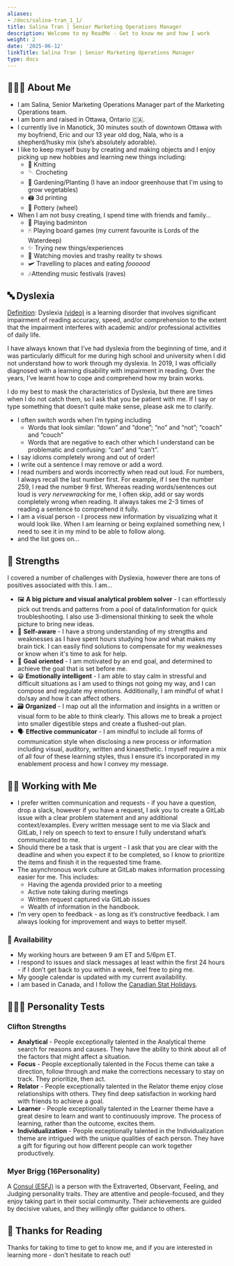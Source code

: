 ```yaml
---
aliases:
- /docs/salina-tran_1_1/
title: Salina Tran | Senior Marketing Operations Manager
description: Welcome to my ReadMe - Get to know me and how I work
weight: 2
date: '2025-06-12'
linkTitle: Salina Tran | Senior Marketing Operations Manager
type: docs
---
```


## 🙋🏻‍♀️ About Me

- I am Salina, Senior Marketing Operations Manager part of the Marketing Operations team.
- I am born and raised in Ottawa, Ontario 🇨🇦.
- I currently live in Manotick, 30 minutes south of downtown Ottawa with my boyfriend, Eric and our 13 year old dog, Nala, who is a shepherd/husky mix (she’s absolutely adorable).
- I like to keep myself busy by creating and making objects and I enjoy picking up new hobbies and learning new things including:
  - 🧶 Knitting
  - 🪡 Crocheting
  - 🌱 Gardening/Planting (I have an indoor greenhouse that I'm using to grow vegetables)
  - 🖨️ 3d printing
  - 🏺 Pottery (wheel)
- When I am not busy creating, I spend time with friends and family…
  - 🏸 Playing badminton
  - 🀄️ Playing board games (my current favourite is Lords of the Waterdeep)
  - ✨ Trying new things/experiences
  - 🍿 Watching movies and trashy reality tv shows
  - 🛩️ Travelling to places and eating _foooood_
  - 🎶Attending music festivals (raves)

## 🔤 Dyslexia

[Definition](https://www.healthline.com/health/dyslexia-in-adults): Dyslexia [(video)](https://youtu.be/yH5Ds4_0lO8?si=AtmvKBPdPhH9LIsz) is a learning disorder that involves significant impairment of reading accuracy, speed, and/or comprehension to the extent that the impairment interferes with academic and/or professional activities of daily life.

I have always known that I’ve had dyslexia from the beginning of time, and it was particularly difficult for me during high school and university when I did not understand how to work through my dyslexia. In 2019, I was officially diagnosed with a learning disability with impairment in reading. Over the years, I’ve learnt how to cope and comprehend how my brain works.

I do my best to mask the characteristics of Dyslexia, but there are times when I do not catch them, so I ask that you be patient with me. If I say or type something that doesn’t quite make sense, please ask me to clarify.

- I often switch words when I’m typing including
  - Words that look similar: “down” and “done”; “no” and “not”; “coach” and “couch”
  - Words that are negative to each other which I understand can be problematic and confusing: “can” and “can’t”.
- I say idioms completely wrong and out of order!
- I write out a sentence I may remove or add a word.
- I read numbers and words incorrectly when read out loud. For numbers, I always recall the last number first. For example, if I see the number 259, I read the number 9 first. Whereas reading words/sentences out loud is _very nervewracking_ for me, I often skip, add or say words completely wrong when reading. It always takes me 2-3 times of reading a sentence to comprehend it fully.
- I am a visual person - I process new information by visualizing what it would look like. When I am learning or being explained something new, I need to see it in my mind to be able to follow along.
- and the list goes on...

## 💪 Strengths

I covered a number of challenges with Dyslexia, however there are tons of positives associated with this. I am…

- 🖼️ **A big picture and visual analytical problem solver** - I can effortlessly pick out trends and patterns from a pool of data/information for quick troubleshooting. I also use 3-dimensional thinking to seek the whole picture to bring new ideas.
- 🧠 **Self-aware** - I have a strong understanding of my strengths and weaknesses as I have spent hours studying how and what makes my brain tick. I can easily find solutions to compensate for my weaknesses or know when it's time to ask for help.
- 🎯 **Goal oriented** - I am motivated by an end goal, and determined to achieve the goal that is set before me.
- 😁 **Emotionally intelligent** - I am able to stay calm in stressful and difficult situations as I am used to things not going my way, and I can compose and regulate my emotions. Additionally, I am mindful of what I do/say and how it can affect others.
- 🗃️ **Organized** - I map out all the information and insights in a written or visual form to be able to think clearly. This allows me to break a project into smaller digestible steps and create a flushed-out plan.
- 🗣️ **Effective communicator** - I am mindful to include all forms of communication style when disclosing a new process or information including visual, auditory, written and kinaesthetic. I myself require a mix of all four of these learning styles, thus I ensure it’s incorporated in my enablement process and how I convey my message.

## 👩‍💻 Working with Me

- I prefer written communication and requests - if you have a question, drop a slack, however if you have a request, I ask you to create a GitLab issue with a clear problem statement and any additional context/examples. Every written message sent to me via Slack and GitLab, I rely on speech to text to ensure I fully understand what’s communicated to me.
- Should there be a task that is urgent - I ask that you are clear with the deadline and when you expect it to be completed, so I know to prioritize the items and finish it in the requested time frame.
- The asynchronous work culture at GitLab makes information processing easier for me. This includes:
  - Having the agenda provided prior to a meeting
  - Active note taking during meetings
  - Written request captured via GitLab issues
  - Wealth of information in the handbook.
- I’m very open to feedback - as long as it’s constructive feedback. I am always looking for improvement and ways to better myself.

### 📅 Availability

- My working hours are between 9 am ET and 5/6pm ET.
- I respond to issues and slack messages at least within the first 24 hours - if I don’t get back to you within a week, feel free to ping me.
- My google calendar is updated with my current availability.
- I am based in Canada, and I follow the [Canadian Stat Holidays](https://www.canada.ca/en/revenue-agency/services/tax/public-holidays.html).

## 💁🏻‍♀️ Personality Tests

### Clifton Strengths

- **Analytical** - People exceptionally talented in the Analytical theme search for reasons and causes. They have the ability to think about all of the factors that might affect a situation.
- **Focus** - People exceptionally talented in the Focus theme can take a direction, follow through and make the corrections necessary to stay on track. They prioritize, then act.
- **Relator** - People exceptionally talented in the Relator theme enjoy close relationships with others. They find deep satisfaction in working hard with friends to achieve a goal.
- **Learner** - People exceptionally talented in the Learner theme have a great desire to learn and want to continuously improve. The process of learning, rather than the outcome, excites them.
- **Individualization** - People exceptionally talented in the Individualization theme are intrigued with the unique qualities of each person. They have a gift for figuring out how different people can work together productively.

### Myer Brigg (16Personality)

A [Consul (ESFJ)](https://www.16personalities.com/esfj-personality) is a person with the Extraverted, Observant, Feeling, and Judging personality traits. They are attentive and people-focused, and they enjoy taking part in their social community. Their achievements are guided by decisive values, and they willingly offer guidance to others.

## 🤗 Thanks for Reading

Thanks for taking to time to get to know me, and if you are interested in learning more - don't hesitate to reach out!
